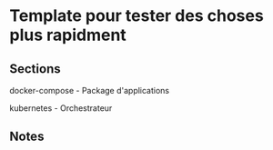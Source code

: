 # Template pour tester des choses plus rapidment

## Sections

docker-compose - Package d'applications


kubernetes - Orchestrateur

## Notes